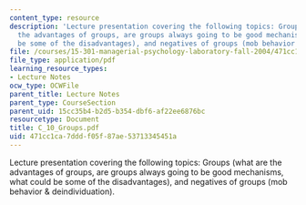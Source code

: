 ```yaml
---
content_type: resource
description: 'Lecture presentation covering the following topics: Groups (what are
  the advantages of groups, are groups always going to be good mechanisms, what could
  be some of the disadvantages), and negatives of groups (mob behavior & deindividuation).'
file: /courses/15-301-managerial-psychology-laboratory-fall-2004/471cc1ca7dddf05f87ae53713345451a_C_10_Groups.pdf
file_type: application/pdf
learning_resource_types:
- Lecture Notes
ocw_type: OCWFile
parent_title: Lecture Notes
parent_type: CourseSection
parent_uid: 15cc35b4-b2d5-b354-dbf6-af22ee6876bc
resourcetype: Document
title: C_10_Groups.pdf
uid: 471cc1ca-7ddd-f05f-87ae-53713345451a
---
```

Lecture presentation covering the following topics: Groups (what are the advantages of groups, are groups always going to be good mechanisms, what could be some of the disadvantages), and negatives of groups (mob behavior & deindividuation).

